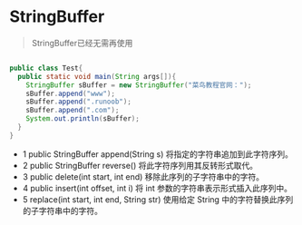# StringBuffer

> StringBuffer已经无需再使用
```java

public class Test{
  public static void main(String args[]){
    StringBuffer sBuffer = new StringBuffer("菜鸟教程官网：");
    sBuffer.append("www");
    sBuffer.append(".runoob");
    sBuffer.append(".com");
    System.out.println(sBuffer);  
  }
}
```

- 1	public StringBuffer append(String s)
将指定的字符串追加到此字符序列。
- 2	public StringBuffer reverse()
将此字符序列用其反转形式取代。
- 3	public delete(int start, int end)
移除此序列的子字符串中的字符。
- 4	public insert(int offset, int i)
将 int 参数的字符串表示形式插入此序列中。
- 5	replace(int start, int end, String str)
使用给定 String 中的字符替换此序列的子字符串中的字符。